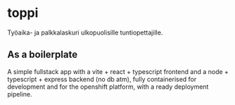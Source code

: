 # toppi

Työaika- ja palkkalaskuri ulkopuolisille tuntiopettajille.

## As a boilerplate

A simple fullstack app with a vite + react + typescript frontend and a node + typescript + express backend (no db atm), fully containerised for development and for the openshift platform, 
with a ready deployment pipeline.

